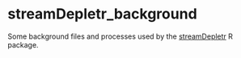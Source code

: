 # streamDepletr_background
Some background files and processes used by the [streamDepletr](https://github.com/samzipper/streamDepletr) R package.
